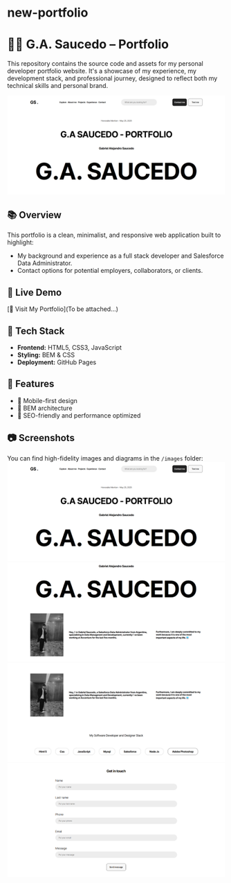 # new-portfolio
# 🧑‍💻 G.A. Saucedo – Portfolio

This repository contains the source code and assets for my personal developer portfolio website. It's a showcase of my experience, my development stack, and professional journey, designed to reflect both my technical skills and personal brand.

![Portfolio Preview](./images/screenshot_1.png)

## 📚 Overview

This portfolio is a clean, minimalist, and responsive web application built to highlight:

- My background and experience as a full stack developer and Salesforce Data Administrator.
- Contact options for potential employers, collaborators, or clients.

## 🚀 Live Demo

[🔗 Visit My Portfolio](To be attached...)

## 🔧 Tech Stack

- **Frontend:** HTML5, CSS3, JavaScript
- **Styling:**  BEM & CSS
- **Deployment:** GitHub Pages

## 📁 Features

- 📱 Mobile-first design
- 🧩 BEM architecture
- 🧠 SEO-friendly and performance optimized

## 📷 Screenshots

You can find high-fidelity images and diagrams in the `/images` folder:
![Home screenshot](./images/screenshot_1.png)
![Section 1 screenshot](./images/screenshot_2.png)
![Section 2 screenshot](./images/screenshot_3.png)
![Section 3 screenshot](./images/screenshot_4.png)


